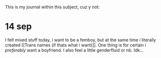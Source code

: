 This is my journal within this subject, cuz y not:
# 14 sep
I felt mixed stuff today, i want to be a femboy, but at the same time i literally created [[Trans names (if thats what i want)]]. One thing is for certain i *preferably* want a boyfriend. I also feel a little genderfluid or nb. Idk...